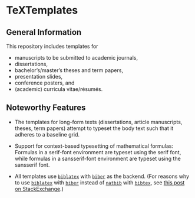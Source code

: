 # TeXTemplates


## General Information

This repository includes templates for

* manuscripts to be submitted to academic journals,
* dissertations,
* bachelor’s/master’s theses and term papers,
* presentation slides,
* conference posters, and
* (academic) curricula vitae/résumés.


## Noteworthy Features

* The templates for long-form texts (dissertations, article manuscripts, theses, term papers) attempt to typeset the body text such that it adheres to a baseline grid.

* Support for context-based typesetting of mathematical formulas: Formulas in a serif-font environment are typeset using the serif font, while formulas in a sansserif-font environment are typeset using the sansserif font.

* All templates use [`biblatex`](https://ctan.org/pkg/biblatex) with [`biber`](https://ctan.org/pkg/biber) as the backend. (For reasons why to use [`biblatex`](https://ctan.org/pkg/biblatex) with [`biber`](https://ctan.org/pkg/biber) instead of [`natbib`](https://ctan.org/pkg/natbib) with [`bibtex`](https://ctan.org/pkg/bibtex), see [this post on StackExchange](https://tex.stackexchange.com/questions/25701/bibtex-vs-biber-and-biblatex-vs-natbib/25702#25702).)